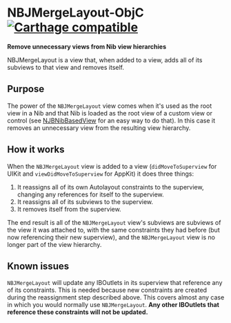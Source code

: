 # NBJMergeLayout-ObjC [![Carthage compatible](https://img.shields.io/badge/Carthage-compatible-4BC51D.svg?style=flat)](https://github.com/Carthage/Carthage)
**Remove unnecessary views from Nib view hierarchies**

NBJMergeLayout is a view that, when added to a view, adds all of its subviews to that view and removes itself.

## Purpose

The power of the `NBJMergeLayout` view comes when it's used as the root view in a Nib and that Nib is loaded as the root view of a custom view or control (see [NJBNibBasedView](https://github.com/BrentleyJones/NBJNibBasedView-ObjC) for an easy way to do that). In this case it removes an unnecessary view from the resulting view hierarchy.

## How it works

When the `NBJMergeLayout` view is added to a view (`didMoveToSuperview` for UIKit and `viewDidMoveToSuperview` for AppKit) it does three things:

1. It reassigns all of its own Autolayout constraints to the superview, changing any references for itself to the superview.
2. It reassigns all of its subviews to the superview.
3. It removes itself from the superview.

The end result is all of the `NBJMergeLayout` view's subviews are subviews of the view it was attached to, with the same constraints they had before (but now referencing their new superview), and the `NBJMergeLayout` view is no longer part of the view hierarchy.

## Known issues

`NBJMergeLayout` will update any IBOutlets in its superview that reference any of its constraints. This is needed because new constraints are created during the reassignment step described above. This covers almost any case in which you would normally use `NBJMergeLayout`. **Any other IBOutlets that reference these constraints will not be updated.**
